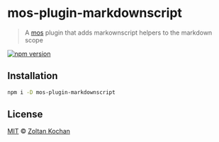 <!--@h1([pkg.name])-->
# mos-plugin-markdownscript
<!--/@-->

<!--@'> ' + pkg.description-->
> A [mos](https://github.com/mosjs/mos) plugin that adds markownscript helpers to the markdown scope
<!--/@-->

<!--@shields.flatSquare('npm')-->
[![npm version](https://img.shields.io/npm/v/mos-plugin-markdownscript.svg?style=flat-square)](https://www.npmjs.com/package/mos-plugin-markdownscript)
<!--/@-->

## Installation

```sh
npm i -D mos-plugin-markdownscript
```

## License

[MIT](./LICENSE) © [Zoltan Kochan](http://kochan.io)
